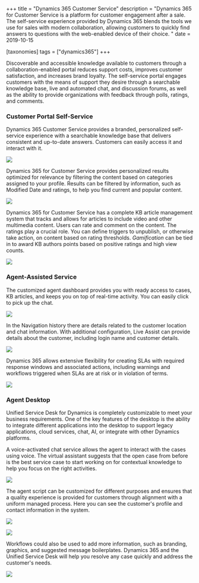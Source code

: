 +++
title = "Dynamics 365 Customer Service"
description = "Dynamics 365 for Customer Service is a platform for customer engagement after a sale. The self-service experience provided by Dynamics 365 blends the tools we use for sales with modern collaboration, allowing customers to quickly find answers to questions with the web-enabled device of their choice. "
date = 2019-10-15

[taxonomies]
tags = ["dynamics365"]
+++

Discoverable and accessible knowledge available to customers through a
collaboration-enabled portal reduces support costs, improves customer
satisfaction, and increases brand loyalty. The self-service portal
engages customers with the means of support they desire through a
searchable knowledge base, live and automated chat, and discussion
forums, as well as the ability to provide organizations with feedback
through polls, ratings, and comments.

### Customer Portal Self-Service

Dynamics 365 Customer Service provides a branded, personalized
self-service experience with a searchable knowledge base that delivers
consistent and up-to-date answers. Customers can easily access it and
interact with it.

![](https://o365hq.com/images/558.png)

Dynamics 365 for Customer Service provides personalized results
optimized for relevance by filtering the content based on categories
assigned to your profile. Results can be filtered by information, such
as Modified Date and ratings, to help you find current and popular
content.

![](https://o365hq.com/images/557.png)

Dynamics 365 for Customer Service has a complete KB article management
system that tracks and allows for articles to include video and other
multimedia content. Users can rate and comment on the content. The
ratings play a crucial role. You can define triggers to unpublish, or
otherwise take action, on content based on rating thresholds.
*Gamification* can be tied in to award KB authors points based on
positive ratings and high view counts.

![](https://o365hq.com/images/556.png)

### Agent-Assisted Service

The customized agent dashboard provides you with ready access to cases,
KB articles, and keeps you on top of real-time activity. You can easily
click to pick up the chat.

![](https://o365hq.com/images/555.png)

In the Navigation history there are details related to the customer location
and chat information. With additional configuration, Live Assist can
provide details about the customer, including login name and customer
details.

![](https://o365hq.com/images/564.png)

Dynamics 365 allows extensive flexibility for creating SLAs
with required response windows and associated actions, including
warnings and workflows triggered when SLAs are at risk or in
violation of terms.

![](https://o365hq.com/images/559.png)

### Agent Desktop

Unified Service Desk for Dynamics is completely customizable to meet
your business requirements. One of the key features of the desktop is
the ability to integrate different applications into the desktop to
support legacy applications, cloud services, chat, AI, or integrate with
other Dynamics platforms.

A voice-activated chat service allows the agent to interact with the
cases using voice. The virtual assistant suggests that the open case
from before is the best service case to start working on for contextual
knowledge to help you focus on the right activities.

![](https://o365hq.com/images/560.png)

The agent script can be customized for different purposes and ensures
that a quality experience is provided for customers through alignment
with a uniform managed process. Here you can see the customer's profile
and contact information in the system.

![](https://o365hq.com/images/563.png)

![](https://o365hq.com/images/562.png)

Workflows could also be used to add more information, such as branding,
graphics, and suggested message boilerplates. Dynamics 365 and the
Unified Service Desk will help you resolve any case quickly and address
the customer's needs.

![](https://o365hq.com/images/561.png)
